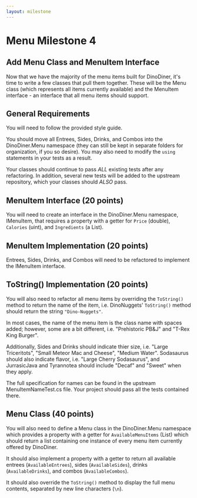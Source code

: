 ```yaml
---
layout: milestone
---
```


# Menu Milestone 4

## Add Menu Class and MenuItem Interface

Now that we have the majority of the menu items built for DinoDiner, it's time to write a few classes that pull them together.  These will be the Menu class (which represents all items currently available) and the MenuItem interface - an interface that all menu items should support.

## General Requirements
You will need to follow the provided style guide.

You should move all Entrees, Sides, Drinks, and Combos into the DinoDiner.Menu namespace (they can still be kept in separate folders for organization, if you so desire).  You may also need to modify the `using` statements in your tests as a result.

Your classes should continue to pass _ALL_ existing tests after any refactoring.  In addition, several new tests will be added to the upstream repository, which your classes should _ALSO_ pass.

## MenuItem Interface (20 points)

You will need to create an interface in the DinoDiner.Menu namespace, IMenuItem, that requires a property with a getter for `Price` (double), `Calories` (uint), and `Ingredients` (a List<string>).

## MenuItem Implementation (20 points)

Entrees, Sides, Drinks, and Combos will need to be refactored to implement the IMenuItem interface.

## ToString() Implementation (20 points)

You will also need to refactor all menu items by overriding the `ToString()` method to return the name of the item, i.e. DinoNuggets' `ToString()` method should return the string `"Dino-Nuggets"`.  

In most cases, the name of the menu item is the class name with spaces added; however, some are a bit different, i.e. "Prehistoric PB&J" and "T-Rex King Burger".  

Additionally, Sides and Drinks should indicate thier size, i.e. "Large Triceritots", "Small Meteor Mac and Cheese", "Medium Water".  Sodasaurus should also indicate flavor, i.e. "Large Cherry Sodasaurus", and JurrasicJava and Tyrannotea should include "Decaf" and "Sweet" when they apply.

The full specification for names can be found in the upstream MenuItemNameTest.cs file.  Your project should pass all the tests contained there.

## Menu Class (40 points)

You will also need to define a Menu class in the DinoDiner.Menu namespace which provides a property with a getter for `AvailableMenuItems` (List<MenuItem>) which should return a list containing one instance of every menu item currently offered by DinoDiner.

It should also implement a property with a getter to return all available entrees (`AvailableEntrees`), sides (`AvailableSides`), drinks (`AvailableDrinks`), and combos (`AvailableCombos`).

It should also override the `ToString()` method to display the full menu contents, separated by new line characters (`\n`).
